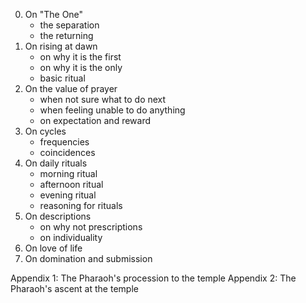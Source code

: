 
0. On "The One"
    - the separation
    - the returning
1. On rising at dawn
    - on why it is the first
    - on why it is the only
    - basic ritual
2. On the value of prayer
    - when not sure what to do next
    - when feeling unable to do anything
    - on expectation and reward
3. On  cycles
    - frequencies
    - coincidences
4. On daily rituals
    - morning ritual
    - afternoon ritual
    - evening ritual
    - reasoning for rituals
5. On descriptions
    - on why not prescriptions
    - on individuality
6. On love of life
7. On domination and submission

Appendix 1: The Pharaoh's procession to the temple
Appendix 2: The Pharaoh's ascent at the temple
